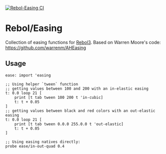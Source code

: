 [![Rebol-Easing CI](https://github.com/Oldes/Rebol-Easing/actions/workflows/main.yml/badge.svg)](https://github.com/Oldes/Rebol-Easing/actions/workflows/main.yml)

# Rebol/Easing

Collection of easing functions for [Rebol3](https://github.com/Oldes/Rebol3).
Based on Warren Moore's code: https://github.com/warrenm/AHEasing

## Usage
```rebol
ease: import 'easing

;; Using helper `tween` function
;; getting values between 100 and 200 with an in-elastic easing
t: 0.0 loop 21 [
    print [t tab tween 100 200 t 'in-cubic]
    t: t + 0.05
]
;; getting values between black and red colors with an out-elastic easing
t: 0.0 loop 21 [
    print [t tab tween 0.0.0 255.0.0 t 'out-elastic]
    t: t + 0.05
]

;; Using easing natives directly:
probe ease/in-out-quad 0.4
```
